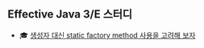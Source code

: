 ## Effective Java 3/E  스터디 


* :mortar_board:  [생성자 대신 static factory method 사용을 고려해 보자](https://github.com/JadenKim940105/Dive_Into_JAVA/blob/master/src/effective_java/static_factory_method/static_factory_method.md)